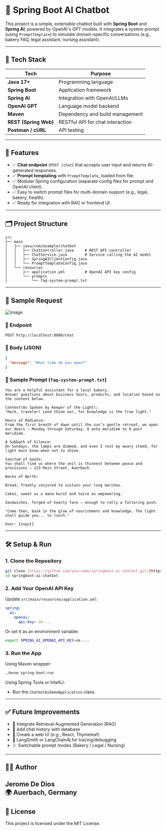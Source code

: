 # 🧠 Spring Boot AI Chatbot

This project is a simple, extensible chatbot built with **Spring Boot** and **Spring AI**, powered by OpenAI's GPT models. It integrates a system prompt (using `PromptTemplate`) to simulate domain-specific conversations (e.g., bakery FAQ, legal assistant, nursing assistant).

---

## 🚀 Tech Stack

| Tech                | Purpose                                      |
|---------------------|----------------------------------------------|
| **Java 17+**        | Programming language                         |
| **Spring Boot**     | Application framework                        |
| **Spring AI**       | Integration with OpenAI/LLMs                 |
| **OpenAI GPT**      | Language model backend                       |
| **Maven**           | Dependency and build management              |
| **REST (Spring Web)** | RESTful API for chat interaction          |
| **Postman / cURL**  | API testing                                  |

---

## 🧩 Features

- ✅ **Chat endpoint** (`POST /chat`) that accepts user input and returns AI-generated responses.
- ✅ **Prompt templating** with `PromptTemplate`, loaded from file.
- ✅ Modular Spring configuration (separate config files for prompt and OpenAI client).
- ✅ Easy to switch prompt files for multi-domain support (e.g., legal, bakery, health).
- ✅ Ready for integration with RAG or frontend UI.

---

## 🗂️ Project Structure

```
src
├── main
│   ├── java/com/example/chatbot
│   │   ├── ChatController.java     # REST API controller
│   │   ├── ChatService.java        # Service calling the AI model
│   │   ├── SpringAIClientConfig.java
│   │   └── PromptTemplateConfig.java
│   └── resources
│       ├── application.yml         # OpenAI API key config
│       └── prompts
│           └── faq-system-prompt.txt
```

---

## 📩 Sample Request

![image](https://github.com/user-attachments/assets/bd464e7a-ddd3-4374-8e8f-f27ed3510639)


### 🔸 Endpoint
```
POST http://localhost:8080/chat
```

### 🔸 Body (JSON)
```json
{
  "message": "What time do you open?"
}
```

### 🔸 Sample Prompt (`faq-system-prompt.txt`)
```
You are a helpful assistant for a local bakery.
Answer questions about business hours, products, and location based on the context below.

Context(As Spoken by Keeper of the Light):
"Hark, traveler! Lend thine ear, for knowledge is the true light."

Hours of Radiance:
From the first breath of dawn until the sun’s gentle retreat, we open our doors — Monday through Saturday, 8 ante meridiem to 6 post meridiem.

A Sabbath of Silence:
On Sundays, the lamps are dimmed, and even I rest my weary steed, for light must know when not to shine.

Sanctum of Goods:
You shall find us where the veil is thinnest between peace and provisions — 123 Main Street, Auerbach.

Wares of Worth:

Bread, freshly conjured to sustain your long marches.

Cakes, sweet as a mana burst and twice as empowering.

Sandwiches, forged of hearty fare — enough to rally a faltering push.

"Come then, bask in the glow of nourishment and knowledge. The light shall guide you... to lunch."

User: {input}
```

---

## 🛠️ Setup & Run

### 1. Clone the Repository
```bash
git clone [https://github.com/yourname/springboot-ai-chatbot.git](https://github.com/jdedios-de/springboot-ai-chatbot.git)
cd springboot-ai-chatbot
```

### 2. Add Your OpenAI API Key

Update `src/main/resources/application.yml`:

```yaml
spring:
  ai:
    openai:
      api-key: sk-...
```

Or set it as an environment variable:
```bash
export SPRING_AI_OPENAI_API_KEY=sk-...
```

### 3. Run the App

Using Maven wrapper:
```bash
./mvnw spring-boot:run
```

Using Spring Tools or IntelliJ:
- Run the `ChatbotAiDemoApplication` class.

---

## ✅ Future Improvements

- 🧠 Integrate Retrieval-Augmented Generation (RAG)
- 🧾 Add chat history with database
- 💬 Create a web UI (e.g., React, Thymeleaf)
- 🧪 LangSmith or LangChain4j for tracing/debugging
- 🩺 Switchable prompt modes (Bakery / Legal / Nursing)

---

## 👨‍💻 Author

**Jerome De Dios**  
🌍 Auerbach, Germany
---

## 📄 License

This project is licensed under the MIT License.
